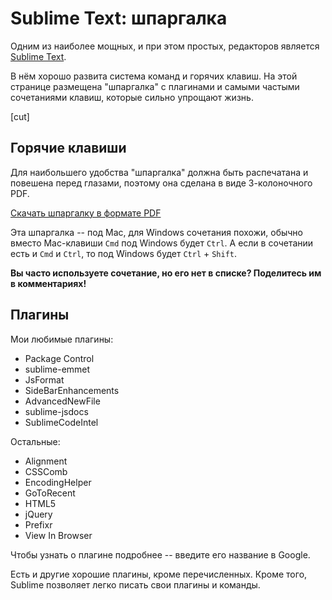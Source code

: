 # Sublime Text: шпаргалка

Одним из наиболее мощных, и при этом простых, редакторов является [Sublime Text](http://www.sublimetext.com/).

В нём хорошо развита система команд и горячих клавиш. На этой странице размещена "шпаргалка" с плагинами и самыми частыми сочетаниями клавиш, которые сильно упрощают жизнь.

[cut]

## Горячие клавиши
Для наибольшего удобства "шпаргалка" должна быть распечатана и повешена перед глазами, поэтому она сделана в виде 3-колоночного PDF.

[Скачать шпаргалку в формате PDF](sheet.pdf)

Эта шпаргалка -- под Mac, для Windows сочетания похожи, обычно вместо Mac-клавиши <code class="key">Cmd</code> под Windows будет <code class="key">Ctrl</code>. А если в сочетании есть и <code class="key">Cmd</code> и <code class="key">Ctrl</code>, то под Windows будет <code class="key">Ctrl</code> + <code class="key">Shift</code>.

**Вы часто используете сочетание, но его нет в списке? Поделитесь им в комментариях!**

## Плагины

Мои любимые плагины:

- Package Control
- sublime-emmet
- JsFormat
- SideBarEnhancements
- AdvancedNewFile
- sublime-jsdocs
- SublimeCodeIntel

Остальные:

- Alignment
- CSSComb
- EncodingHelper
- GoToRecent
- HTML5
- jQuery
- Prefixr
- View In Browser

Чтобы узнать о плагине подробнее -- введите его название в Google.

Есть и другие хорошие плагины, кроме перечисленных. Кроме того, Sublime позволяет легко писать свои плагины и команды.
